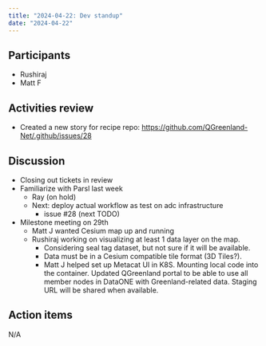 ```yaml
---
title: "2024-04-22: Dev standup"
date: "2024-04-22"
---
```


## Participants

* Rushiraj
* Matt F


## Activities review

* Created a new story for recipe repo: <https://github.com/QGreenland-Net/.github/issues/28>


## Discussion

* Closing out tickets in review
* Familiarize with Parsl last week
    * Ray (on hold)
    * Next: deploy actual workflow as test on adc infrastructure
        * issue #28 (next TODO)
* Milestone meeting on 29th
  * Matt J wanted Cesium map up and running
  * Rushiraj working on visualizing at least 1 data layer on the map.
    * Considering seal tag dataset, but not sure if it will be available.
    * Data must be in a Cesium compatible tile format (3D Tiles?).
    * Matt J helped set up Metacat UI in K8S. Mounting local code into the container. Updated QGreenland portal to be able to use all member nodes in DataONE with Greenland-related data. Staging URL will be shared when available.


## Action items

N/A
